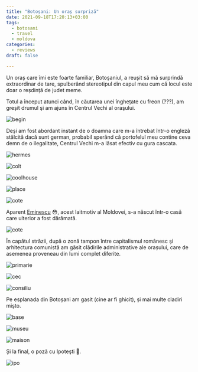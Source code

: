 ```yaml
---
title: "Botoșani: Un oraș surpriză"
date: 2021-09-18T17:20:13+03:00
tags:
  - botosani
  - travel
  - moldova
categories:
  - reviews
draft: false

---
```


Un oraș care îmi este foarte familiar, Botoșaniul, a reușit să mâ surprindă extraordinar de tare, spulberând stereotipul din capul meu cum că locul este doar o reșdință de judet meme.

<!--more-->


Totul a început atunci când, în căutarea unei înghețate cu freon (???), am greșit drumul şi am ajuns în Centrul Vechi al oraşului.

![begin](/images/botosani/start.jpg)

Deși am fost abordant instant de o doamna care m-a întrebat într-o englezâ stâlcită dacă sunt german, probabil sperând că portofelul meu contine ceva demn de o ilegalitate, Centrul Vechi m-a lăsat efectiv cu gura cascata.

![hermes](/images/botosani/hermes.jpg)

![colt](/images/botosani/coltcool.jpg)

![coolhouse](/images/botosani/coolhouses.jpg)

![place](/images/botosani/lagrandplace.jpg)

![cote](/images/botosani/vieuxcote.jpg)

Aparent [Eminescu](https://www.youtube.com/watch?v=ovIoPE8RzwA) 😳, acest laitmotiv al Moldovei, s-a născut într-o casă care ulterior a fost dărâmată.

![cote](/images/botosani/domnul%20eminescu.jpg)

În capătul străzii, după o zonă tampon între capitalismul românesc şi arhitectura comunistă am găsit clădirile administrative ale orașului, care de asemenea proveneau din lumi complet diferite.

![primarie](/images/botosani/primarie.jpg)

![cec](/images/botosani/grandcec.jpg)

![consiliu](/images/botosani/grandcommunist.jpg)

Pe esplanada din Botoșani am gasit (cine ar fi ghicit), și mai multe cladiri mișto.

![base](/images/botosani/vasescu.jpg)

![museu](/images/botosani/museum.jpg)

![maison](/images/botosani/grandmaison.jpg)

Și la final, o poză cu Ipoteşti 🤷.

![ipo](/images/botosani/ipotesti.jpg)

